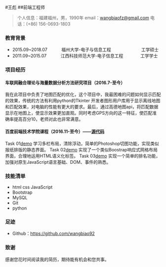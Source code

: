 #王彪
##前端工程师

> 个人信息：福建福州，男，1990年
> email：wangbiaofz@gmail.com
> 电话：(+86) 156-0693-1803

### 教育背景

 - 2015.09~2018.07 &emsp;&emsp;&emsp;福州大学-电子与信息工程&emsp;&emsp;&emsp;&emsp;&emsp;&emsp;&emsp;工学硕士
 - 2011.09~2015.07 &emsp;&emsp;&emsp;江西科技师范大学-电子信息工程&emsp;&emsp;&emsp;&emsp;工学学士

### 项目经历


#### 车联网融合理论与海量数据分析方法研究项目（2016.7-至今）
我在此项目中负责了地图匹配的优化，这个项目中，我最困难的问题如何显示匹配的效果，传统的方法有利用python的Tkinter 开发者图形用户库用于显示离线地图和匹配效果，对电脑的性能有更大的要求。最后，通过高德地图api，将匹配数据显示在地图上，使显示效果更加直观。同时考虑GPS方向的这一特征，使匹配准确率提高百分10，老师对此也非常满意。

#### 百度前端技术学院课程（2016.11-至今）——[源代码](https://wangbiao92.github.io/ife)
Task 01[demo](https://wangbiao92.github.io/ife/task06.html)
学习多栏布局，清除浮动，简单的Photoshop切图功能，实现类似报纸排版的静态界面。
Task 02[demo](https://wangbiao92.github.io/ife/task08.html)
实现了一个类似Boostrap响应式网格布局界面，合理地运用HTML语义化标签。
Task 03[demo](https://wangbiao92.github.io/ife/task15.html)
实现一个简单的排名功能，加强对原生JavaScript语言基础、DOM、事件的熟悉。
### 技能清单

- html css JavaScript
- Bootstrap
- MySQL
- Git
- python

### 足迹
- Github：https://github.com/wangbiao92

### 致谢
感谢您花时间阅读我的简历，期待能有机会和您共事。
